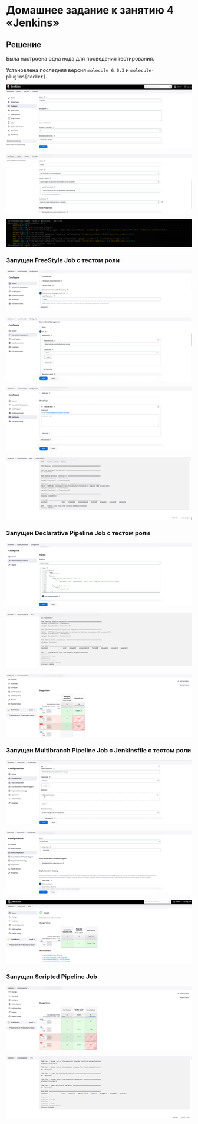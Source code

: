 # Домашнее задание к занятию 4 «Jenkins»

## Решение

Была настроена одна нода для проведения тестирования. 

Установлена последняя версия `molecule 6.0.3` и `molecule-plugins[docker]`.

![](./img/node_1.png)

![](./img/node_2.png)

![](./img/node_3.png)

### Запущен FreeStyle Job с тестом роли
![](./img/freestyle_1.png)

![](./img/freestyle_2.png)

![](./img/freestyle_3.png)

![](./img/freestyle_4.png)


### Запущен Declarative Pipeline Job с тестом роли

![](./img/declarative_1.png)

![](./img/declarative_2.png)

![](./img/declarative_3.png)

### Запущен Multibranch Pipeline Job с Jenkinsfile с тестом роли

![](./img/multi_1.png)

![](./img/multi_2.png)

![](./img/multi_3.png)

### Запущен Scripted Pipeline Job

![](./img/scripted_1.png)

![](./img/scripted_2.png)